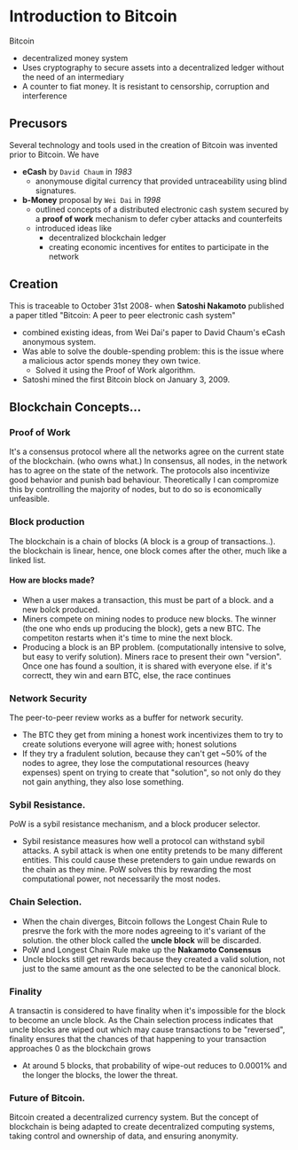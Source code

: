 # Introduction to Bitcoin
Bitcoin
* decentralized money system
* Uses cryptography to secure assets into a decentralized ledger without the need of an intermediary
* A counter to fiat money. It is resistant to censorship, corruption and interference

## Precusors
Several technology and tools used in the creation of Bitcoin was invented prior to Bitcoin.  We have
* **eCash** by `David Chaum` in _1983_
    * anonymouse digital currency that provided untraceability using blind signatures.
* **b-Money** proposal by `Wei Dai` in _1998_
    * outlined concepts of a distributed electronic cash system secured by a **proof of work** mechanism to defer cyber attacks and counterfeits
    * introduced ideas like 
        * decentralized blockchain ledger
        * creating economic incentives for entites to participate in the network

## Creation
This is traceable to October 31st 2008- when **Satoshi Nakamoto** published a paper titled "Bitcoin: A peer to peer electronic cash system"
* combined existing ideas, from Wei Dai's paper to David Chaum's eCash anonymous system.
* Was able to solve the double-spending problem: this is the issue where a malicious actor spends money they own twice. 
    * Solved it using the Proof of Work algorithm.
* Satoshi mined the first Bitcoin block on January 3, 2009.

## Blockchain Concepts...

### Proof of Work
It's a consensus protocol where all the networks agree on the current state of the blockchain. (who owns what.) In consensus, all nodes, in the network has to agree on the state of the network. The protocols also incentivize good behavior and punish bad behaviour. 
Theoretically I can compromize this by controlling the majority of nodes, but to do so is economically unfeasible.

### Block production
The blockchain is a chain of blocks (A block is a group of transactions..). the blockchain is linear, hence, one block comes after the other, much like a linked list.
#### How are blocks made?
* When a user makes a transaction, this must be part of a block. and a new bolck produced.
* Miners compete on mining nodes to produce new blocks. The winner (the one who ends up producing the block), gets a new BTC. The competiton restarts when it's time to mine the next block.
* Producing a block is an BP problem. (computationally intensive to solve, but easy to verify solution). Miners race to present their own "version". Once one has found a soultion, it is shared with everyone else. if it's correctt, they win and earn BTC, else, the race continues

### Network Security
The peer-to-peer review works as a buffer for network security.
* The BTC they get from mining a honest work incentivizes them to try to create solutions everyone will agree with; honest solutions
* If they try a fradulent solution, because they can't get ~50% of the nodes to agree, they lose the computational resources (heavy expenses) spent on trying to create that "solution", so not only do they not gain anything, they also lose something.

### Sybil Resistance.
PoW is a sybil resistance mechanism, and a block producer selector.
* Sybil resistance measures how well a protocol can withstand sybil attacks. A sybil attack is when one entity pretends to be many different entities. This could cause these pretenders to gain undue rewards on the chain as they mine. PoW solves this by rewarding the most computational power, not necessarily the most nodes.

### Chain Selection.
* When the chain diverges, Bitcoin follows the Longest Chain Rule to presrve the fork with the more nodes agreeing to it's variant of the solution. the other block called the **uncle block** will be discarded.
* PoW and Longest Chain Rule make up the **Nakamoto Consensus**
* Uncle blocks still get rewards because they created a valid solution, not just to the same amount as the one selected to be the canonical block.

### Finality
A transactin is considered to have finality when it's impossible for the block to become an uncle block. As the Chain selection process indicates that uncle blocks are wiped out which may cause transactions to be "reversed", finality ensures that the chances of that happening to your transaction approaches 0 as the blockchain grows
* At around 5 blocks, that probability of wipe-out reduces to 0.0001% and the longer the blocks, the lower the threat.

### Future of Bitcoin.
Bitcoin created a decentralized currency system. But the concept of blockchain is being adapted to create decentralized computing systems, taking control and ownership of data, and ensuring anonymity.